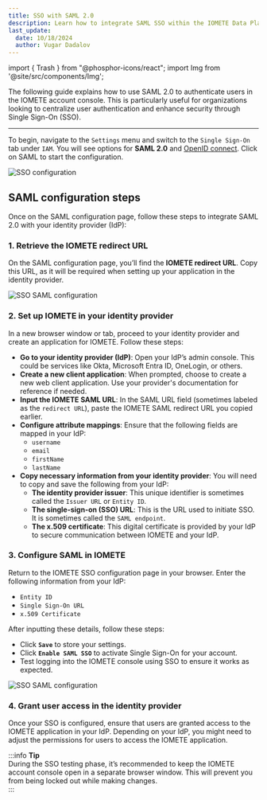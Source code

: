 ```yaml
---
title: SSO with SAML 2.0
description: Learn how to integrate SAML SSO within the IOMETE Data Plane
last_update:
  date: 10/18/2024
  author: Vugar Dadalov
---
```


import { Trash } from "@phosphor-icons/react";
import Img from '@site/src/components/Img';

The following guide explains how to use SAML 2.0 to authenticate users in the IOMETE account console. This is particularly useful for organizations looking to centralize user authentication and enhance security through Single Sign-On (SSO).

---

To begin, navigate to the `Settings` menu and switch to the `Single Sign-On` tab under `IAM`.
You will see options for **SAML 2.0** and [OpenID connect](/user-guide/sso-configuration-oidc). Click on SAML to start the configuration.

<Img src="/img/user-guide/sso/sso.png" alt="SSO configuration"/>

## SAML configuration steps

Once on the SAML configuration page, follow these steps to integrate SAML 2.0 with your identity provider (IdP):

### 1. Retrieve the IOMETE redirect URL

On the SAML configuration page, you’ll find the **IOMETE redirect URL**. Copy this URL, as it will be required when setting up your application in the identity provider.

<Img src="/img/user-guide/sso/saml.png" alt="SSO SAML configuration" maxWidth="500px" />

### 2. Set up IOMETE in your identity provider

In a new browser window or tab, proceed to your identity provider and create an application for IOMETE. Follow these steps:

- **Go to your identity provider (IdP)**: Open your IdP’s admin console. This could be services like Okta, Microsoft Entra ID, OneLogin, or others.
- **Create a new client application**: When prompted, choose to create a new web client application. Use your provider's documentation for reference if needed.
- **Input the IOMETE SAML URL**: In the SAML URL field (sometimes labeled as the `redirect URL`), paste the IOMETE SAML redirect URL you copied earlier.
- **Configure attribute mappings**: Ensure that the following fields are mapped in your IdP:
  - `username`
  - `email`
  - `firstName`
  - `lastName`
- **Copy necessary information from your identity provider**: You will need to copy and save the following from your IdP:
  - **The identity provider issuer**: This unique identifier is sometimes called the `Issuer URL` or `Entity ID`.
  - **The single-sign-on (SSO) URL**: This is the URL used to initiate SSO. It is sometimes called the `SAML endpoint`.
  - **The x.509 certificate**: This digital certificate is provided by your IdP to secure communication between IOMETE and your IdP.

### 3. Configure SAML in IOMETE

Return to the IOMETE SSO configuration page in your browser. Enter the following information from your IdP:

- `Entity ID`
- `Single Sign-On URL`
- `x.509 Certificate`

After inputting these details, follow these steps:

- Click **`Save`** to store your settings.
- Click **`Enable SAML SSO`** to activate Single Sign-On for your account.
- Test logging into the IOMETE console using SSO to ensure it works as expected.

<Img src="/img/user-guide/sso/saml-configured.png" alt="SSO SAML configuration" maxWidth="500px" />

### 4. Grant user access in the identity provider

Once your SSO is configured, ensure that users are granted access to the IOMETE application in your IdP. Depending on your IdP, you might need to adjust the permissions for users to access the IOMETE application.

:::info **Tip**  
During the SSO testing phase, it’s recommended to keep the IOMETE account console open in a separate browser window. This will prevent you from being locked out while making changes.  
:::
